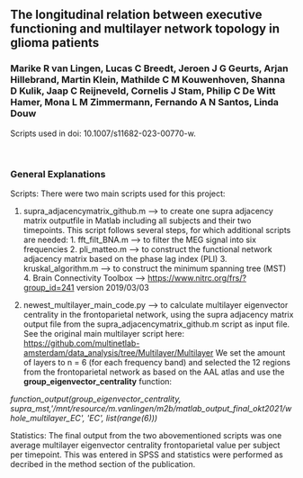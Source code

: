 ## The longitudinal relation between executive functioning and multilayer network topology in glioma patients
### Marike R van Lingen, Lucas C Breedt, Jeroen J G Geurts, Arjan Hillebrand, Martin Klein, Mathilde C M Kouwenhoven, Shanna D Kulik, Jaap C Reijneveld, Cornelis J Stam, Philip C De Witt Hamer, Mona L M Zimmermann, Fernando A N Santos, Linda Douw

Scripts used in doi: 10.1007/s11682-023-00770-w.

<br>

### General Explanations


Scripts: 
	There were two main scripts used for this project:
  
  1. supra_adjacencymatrix_github.m --> to create one supra adjacency matrix outputfile in Matlab including all subjects and their two timepoints. 
  This script follows several steps, for which additional scripts are needed:
    1. fft_filt_BNA.m      --> to filter the MEG signal into six frequencies 
    2. pli_matteo.m        --> to construct the functional network adjacency matrix based on the phase lag index (PLI)
    3. kruskal_algorithm.m --> to construct the minimum spanning tree (MST)
    4. Brain Connectivity Toolbox --> https://www.nitrc.org/frs/?group_id=241 version 2019/03/03
    
  
  2. newest_multilayer_main_code.py --> to calculate multilayer eigenvector centrality in the frontoparietal network, using the supra adjacency matrix output file   	from the supra_adjacencymatrix_github.m script as input file. 
  See the original main multilayer script here: https://github.com/multinetlab-amsterdam/data_analysis/tree/Multilayer/Multilayer
  We set the amount of layers to n = 6 (for each frequency band) and selected the 12 regions from the frontoparietal network as based on the AAL atlas and use the **group_eigenvector_centrality** function:
  
 _function_output(group_eigenvector_centrality, supra_mst,'/mnt/resource/m.vanlingen/m2b/matlab_output_final_okt2021/whole_multilayer_EC', 'EC', list(range(6)))_
   
Statistics:
  The final output from the two abovementioned scripts was one average multilayer eigenvector centrality frontoparietal value per subject per timepoint.
  This was entered in SPSS and statistics were performed as decribed in the method section of the publication. 


</br>

